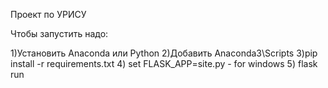 Проект по УРИСУ

Чтобы запустить надо:

1)Установить Anaconda или Python
2)Добавить Anaconda3\Scripts
3)pip install -r requirements.txt
4) set FLASK_APP=site.py  - for windows
5) flask run